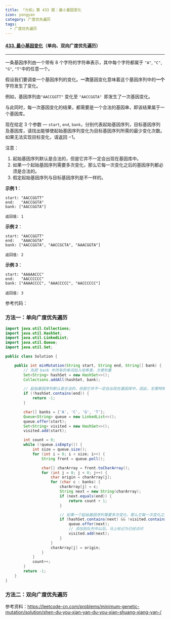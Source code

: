 ```yaml
---
title: 「力扣」第 433 题：最小基因变化
icon: yongyan
category: 广度优先遍历
tags:
  - 广度优先遍历
---
```



#### [433. 最小基因变化](https://leetcode-cn.com/problems/minimum-genetic-mutation/)（单向、双向广度优先遍历）

---

一条基因序列由一个带有 $8$ 个字符的字符串表示，其中每个字符都属于 `"A"`, `"C"`, `"G"`, `"T"`中的任意一个。

假设我们要调查一个基因序列的变化。**一次**基因变化意味着这个基因序列中的**一个**字符发生了变化。

例如，基因序列由`"AACCGGTT"` 变化至 `"AACCGGTA" `即发生了一次基因变化。

与此同时，每一次基因变化的结果，都需要是一个合法的基因串，即该结果属于一个基因库。

现在给定 $3$ 个参数 — `start`, `end`, `bank`，分别代表起始基因序列，目标基因序列及基因库，请找出能够使起始基因序列变化为目标基因序列所需的最少变化次数。如果无法实现目标变化，请返回 $-1$。

注意：

1. 起始基因序列默认是合法的，但是它并不一定会出现在基因库中。
2. 如果一个起始基因序列需要多次变化，那么它每一次变化之后的基因序列都必须是合法的。
3. 假定起始基因序列与目标基因序列是不一样的。

**示例 1**：

```
start: "AACCGGTT"
end:   "AACCGGTA"
bank: ["AACCGGTA"]

返回值: 1
```

**示例 2**：

```
start: "AACCGGTT"
end:   "AAACGGTA"
bank: ["AACCGGTA", "AACCGCTA", "AAACGGTA"]

返回值: 2
```

**示例 3**：

```
start: "AAAAACCC"
end:   "AACCCCCC"
bank: ["AAAACCCC", "AAACCCCC", "AACCCCCC"]

返回值: 3
```

参考代码：





### 方法一：单向广度优先遍历



```Java []
import java.util.Collections;
import java.util.HashSet;
import java.util.LinkedList;
import java.util.Queue;
import java.util.Set;

public class Solution {

    public int minMutation(String start, String end, String[] bank) {
        // 先把 bank 中所有的单词加入哈希表，方便判重
        Set<String> hashSet = new HashSet<>();
        Collections.addAll(hashSet, bank);

        // 起始基因序列默认是合法的，但是它并不一定会出现在基因库中。因此，无需特殊判断 start 是否出现在 hashSet 中
        if (!hashSet.contains(end)) {
            return -1;
        }

        char[] banks = {'A', 'C', 'G', 'T'};
        Queue<String> queue = new LinkedList<>();
        queue.offer(start);
        Set<String> visited = new HashSet<>();
        visited.add(start);

        int count = 0;
        while (!queue.isEmpty()) {
            int size = queue.size();
            for (int i = 0; i < size; i++) {
                String front = queue.poll();

                char[] charArray = front.toCharArray();
                for (int j = 0; j < 8; j++) {
                    char origin = charArray[j];
                    for (char c : banks) {
                        charArray[j] = c;
                        String next = new String(charArray);
                        if (next.equals(end)) {
                            return count + 1;
                        }

                        // 如果一个起始基因序列需要多次变化，那么它每一次变化之后的基因序列都必须是合法的。
                        if (hashSet.contains(next) && !visited.contains(next)) {
                            queue.offer(next);
                            // 添加到队列中以后，马上标记为已经访问
                            visited.add(next);
                        }
                    }
                    charArray[j] = origin;
                }
            }
            count++;
        }
        return -1;
    }
}
```

### 方法二：双向广度优先遍历

参考资料：https://leetcode-cn.com/problems/minimum-genetic-mutation/solution/shen-du-you-xian-yan-du-you-xian-shuang-xiang-yan-/

```Java []

```

